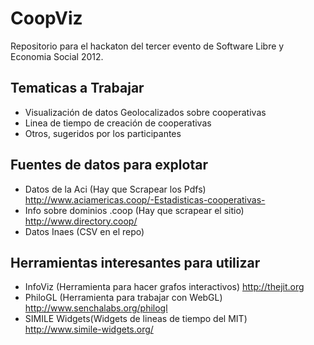 CoopViz
=======

Repositorio para el hackaton del tercer evento de Software Libre y Economia Social 2012.

Tematicas a Trabajar
---------------------
 * Visualización de datos Geolocalizados sobre cooperativas
 * Linea de tiempo de creación de cooperativas
 * Otros, sugeridos por los participantes

Fuentes de datos para explotar
------------------------------
 * Datos de la Aci (Hay que Scrapear los Pdfs)  http://www.aciamericas.coop/-Estadisticas-cooperativas-
 * Info sobre dominios .coop (Hay que scrapear el sitio) http://www.directory.coop/
 * Datos Inaes (CSV en el repo)

Herramientas interesantes para utilizar
---------------------------------------
 * InfoViz (Herramienta para hacer grafos interactivos) http://thejit.org
 * PhiloGL (Herramienta para trabajar con WebGL) http://www.senchalabs.org/philogl
 * SIMILE Widgets(Widgets de lineas de tiempo del MIT) http://www.simile-widgets.org/




